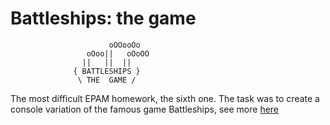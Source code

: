 # Battleships: the game

                          oOOooOo  
                     oOoo||   oOoOO
                    ||   ||  ||    
                  { BATTLESHIPS }  
                   \ THE  GAME /  
                   
The most difficult EPAM homework, the sixth one. The task was to create a console variation of the famous game Battleships, see more [here](https://en.wikipedia.org/wiki/Battleship_(game))
